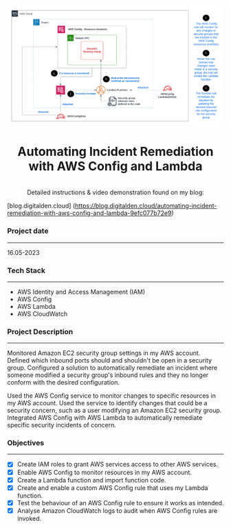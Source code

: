 <br />

![Architecture Diagram](Architecture.png)
  <h1 align="center">Automating Incident Remediation with AWS Config and Lambda</h1>
  <p align="center">
    <br />
   Detailed instructions & video demonstration found on my blog:
    
[blog.digitalden.cloud] (https://blog.digitalden.cloud/automating-incident-remediation-with-aws-config-and-lambda-9efc077b72e9)


### Project date
------------------
16.05-2023

### Tech Stack
------------------
- AWS Identity and Access Management (IAM)
- AWS Config
- AWS Lambda
- AWS CloudWatch

### Project Description
-----------------
Monitored Amazon EC2 security group settings in my AWS account. Defined which inbound ports should and shouldn't be open in a security group. Configured a solution to automatically remediate an incident where someone modified a security group's inbound rules and they no longer conform with the desired configuration.

Used the AWS Config service to monitor changes to specific resources in my AWS account. Used the service to identify changes that could be a security concern, such as a user modifying an Amazon EC2 security group. Integrated AWS Config with AWS Lambda to automatically remediate specific security incidents of concern.

### Objectives
-----------------
- [x] Create IAM roles to grant AWS services access to other AWS services.
- [x] Enable AWS Config to monitor resources in my AWS account.
- [x] Create a Lambda function and import function code.
- [x] Create and enable a custom AWS Config rule that uses my Lambda function.
- [x] Test the behaviour of an AWS Config rule to ensure it works as intended.
- [x] Analyse Amazon CloudWatch logs to audit when AWS Config rules are invoked.
